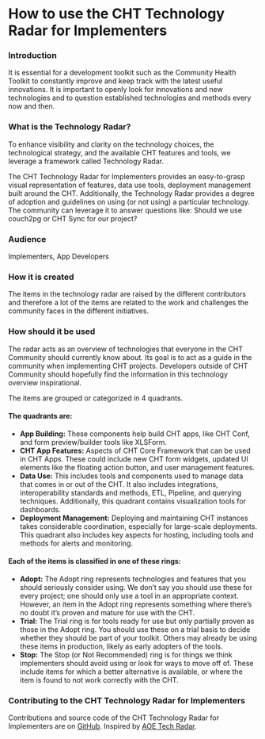 # How to use the CHT Technology Radar for Implementers

### Introduction

It is essential for a development toolkit such as the Community Health Toolkit to constantly improve and keep track with the latest useful innovations. It is important to openly look for innovations and new technologies and to question established technologies and methods every now and then.

### What is the Technology Radar?

To enhance visibility and clarity on the technology choices, the technological strategy, and the available CHT features and tools, we leverage a framework called Technology Radar.

The CHT Technology Radar for Implementers provides an easy-to-grasp visual representation of features, data use tools, deployment management built around the CHT. Additionally, the Technology Radar provides a degree of adoption and guidelines on using (or not using) a particular technology. The community can leverage it to answer questions like: Should we use couch2pg or CHT Sync for our project?

### Audience

Implementers, App Developers

### How it is created

The items in the technology radar are raised by the different contributors and therefore a lot of the items are related to the work and challenges the community faces in the different initiatives.

### How should it be used

The radar acts as an overview of technologies that everyone in the CHT Community should currently know about. Its goal is to act as a guide in the community when implementing CHT projects. Developers outside of CHT Community should hopefully find the information in this technology overview inspirational.

The items are grouped or categorized in 4 quadrants.

#### The quadrants are:

- **App Building:** These components help build CHT apps, like CHT Conf, and form preview/builder tools like XLSForm.
- **CHT App Features:** Aspects of CHT Core Framework that can be used in CHT Apps. These could include new CHT form widgets, updated UI elements like the floating action button, and user management features.
- **Data Use:** This includes tools and components used to manage data that comes in or out of the CHT. It also includes integrations, interoperability standards and methods, ETL, Pipeline, and querying techniques. Additionally, this quadrant contains visualization tools for dashboards.
- **Deployment Management:** Deploying and maintaining CHT instances takes considerable coordination, especially for large-scale deployments. This quadrant also includes key aspects for hosting, including tools and methods for alerts and monitoring.

#### Each of the items is classified in one of these rings:

- **Adopt:** The Adopt ring represents technologies and features that you should seriously consider using. We don’t say you should use these for every project; one should only use a tool in an appropriate context. However, an item in the Adopt ring represents something where there’s no doubt it’s proven and mature for use with the CHT.
- **Trial:** The Trial ring is for tools ready for use but only partially proven as those in the Adopt ring. You should use these on a trial basis to decide whether they should be part of your toolkit. Others may already be using these items in production, likely as early adopters of the tools.
- **Stop:** The Stop (or Not Recommended) ring is for things we think implementers should avoid using or look for ways to move off of. These include items for which a better alternative is available, or where the item is found to not work correctly with the CHT.

### Contributing to the CHT Technology Radar for Implementers

Contributions and source code of the CHT Technology Radar for Implementers are on [GitHub](https://github.com/medic/cht-tech-radar-implementers). Inspired by [AOE Tech Radar](https://github.com/AOEpeople/aoe_technology_radar).
